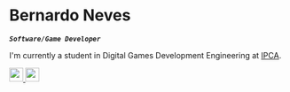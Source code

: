 # Bernardo Neves
***`Software/Game Developer`***

I'm currently a student in Digital Games Development Engineering at [IPCA](https://ipca.pt/en/).


<p align="left">
  <a href="https://discord.com/users/704291752588345354/"><img height="25" src="https://img.shields.io/badge/-Neves%231977-5865F2?logo=discord&logoColor=white"/>
  <a href="https://www.linkedin.com/in/bernardo-neves-154718238/"><img  height="25" src="https://img.shields.io/badge/-Bernardo%20Neves-0A66C2?logo=linkedin&logoColor=white"/>
</p>
  
<!-- ---
 
<!--<img src="https://github-readme-stats.vercel.app/api?username=BernardoNeves&show_icons=true&hide_border=true&count_private=true&include_all_commits=false&theme=transparent&hide_rank=true"/>
  
<!-----

<!--<a href="https://github.com/BernardoNeves/PDW_2"><img width="278" src="https://denvercoder1-github-readme-stats.vercel.app/api/pin/?username=BernardoNeves&repo=PDW_2&theme=github_dark&hide_border=false&show_icons=true&show_description=true"/>
